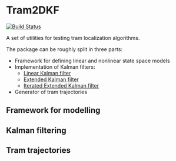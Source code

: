 # Tram2DKF

[![Build Status](https://github.com/JakubVanek/Tram2DKF/actions/workflows/CI.yml/badge.svg?branch=main)](https://github.com/JakubVanek/Tram2DKF/actions/workflows/CI.yml?query=branch%3Amain)

A set of utilities for testing tram localization algorithms.

The package can be roughly split in three parts:

* Framework for defining linear and nonlinear state space models
* Implementation of Kalman filters:
  * [Linear Kalman filter](src/kf.jl)
  * [Extended Kalman filter](src/ekf.jl)
  * [Iterated Extended Kalman filter](src/iekf.jl)
* Generator of tram trajectories

## Framework for modelling



## Kalman filtering


## Tram trajectories


